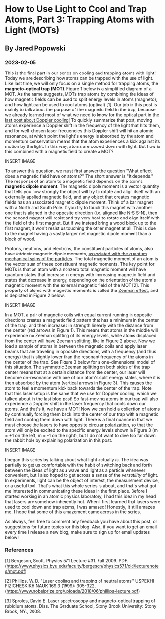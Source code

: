 # How to Use Light to Cool and Trap Atoms, Part 3: Trapping Atoms with Light (MOTs)
## By Jared Popowski
### 2023-02-05

This is the final part in our series on cooling and trapping atoms with light! Today we are describing how atoms can be trapped with the use of light. Like last time, we will only focus on a single method for trapping atoms, the **magneto-optical trap (MOT)**. Figure 1 below is a simplified diagram of a MOT. As the name suggests, MOTs trap atoms by combining the ideas of how magnetic fields can be used to split energy levels in atoms (magneto), and how light can be used to cool atoms (optical) [1]. Our job in this post is mainly to talk about the purpose of the magnetic field in the trap, because we already learned most of what we need to know for the optical part in the [last post about Doppler cooling!](https://www.jaredpopowski.com/cooling-and-trapping-atoms-with-light-part-1/2019/2/11/how-to-use-light-to-cool-and-trap-atoms-part-2-cooling-atoms-with-light) To quickly summarize that post, moving atoms experience a Doppler shift in the frequency of the light that hits them, and for well-chosen laser frequencies this Doppler shift will hit an atomic resonance, at which point the light's energy is absorbed by the atom and momentum conservation means that the atom experiences a kick against its motion by the light. In this way, atoms are cooled down with light. But how is this combined with a magnetic field to create a MOT? 

INSERT IMAGE

To answer this question, we must first answer the question "What effect does a magnetic field have on atoms?" The short answer is "It depends." The response of an atom to a magnetic field depends on the atom's **magnetic dipole moment**. The magnetic dipole moment is a vector quantity that tells you how strongly the object will try to rotate and align itself with an externally applied magnetic field, and any object that creates magnetic fields has an associated magnetic dipole moment. Think of a bar magnet with a North and South Pole. If you try to touch this magnet with another one that is aligned in the opposite direction (i.e. aligned like N-S S-N), then the second magnet will resist and try very hard to rotate and align itself with the field of the first magnet. But if we instead bring a wood block up to the first magnet, it won't resist us touching the other magnet at all. This is due to the magnet having a vastly larger net magnetic dipole moment than a block of wood.

Protons, neutrons, and electrons, the constituent particles of atoms, also have *intrinsic* magnetic dipole moments, [associated with the quantum mechanical spins of the particles](https://en.wikipedia.org/wiki/Spin_magnetic_moment). The total magnetic moment of an atom is the vector sum of these constituent magnetic moments. The key point for MOTs is that an atom with a nonzero total magnetic moment will have quantum states that increase in energy with increasing magnetic field and states that decrease in energy, depending on the orientation of the atom's magnetic moment with the external magnetic field of the MOT [2].
This property of atoms with magnetic moments is called the [Zeeman effect](https://en.wikipedia.org/wiki/Zeeman_effect), and is depicted in Figure 2 below.

INSERT IMAGE

In a MOT, a pair of magnetic coils with equal current running in opposite directions creates a magnetic field pattern that has a minimum in the center of the trap, and then increases in strength linearly with the distance from the center (red arrows in Figure 1). This means that atoms in the middle will experience no Zeeman splitting of its energy levels, while atoms displaced from the center will have Zeeman splitting, like in Figure 2 above. Now we load a sample of atoms in between the magnetic coils and apply laser beams that are traveling in opposite directions, with a frequency (and thus energy) that is slightly lower than the resonant frequency of the atoms in the center of the trap. See Figure 3 below for a one-dimensional model of this situation. The symmetric Zeeman splitting on both sides of the trap center means that at a certain distance from the center, our laser will become on-resonance with one of our atom's split energy states, where it is then absorbed by the atom (vertical arrows in Figure 3). This causes the atom to feel a momentum kick back towards the center of the trap. Note that this laser setup is the same that we use for Doppler cooling, which we talked about in the last blog post! So fast-moving atoms in our trap will also experience a Doppler shift in the laser frequency that cools down our atoms. And that's it, we have a MOT! Now we can hold a collection of atoms by continually forcing them back into the center of our trap with a magnetic field and cooling them down with light. There is a final nuance in that we must choose the lasers to have opposite [circular polarization](https://www.edmundoptics.com/resources/application-notes/optics/introduction-to-polarization/), so that the atom will only be excited to the specific energy levels shown in Figure 3 (m = +1 on the left, m = -1 on the right), but I do not want to dive too far down the rabbit hole by explaining polarization in this post. 

INSERT IMAGE

I began this series by talking about what light actually *is*. The idea was partially to get us comfortable with the habit of switching back and forth between the ideas of light as a wave and light as a particle whenever convenient, but I also hoped to get across a sense of the *versatility* of light. In experiments, light can be the object of interest, the measurement device, or a useful tool. That's what this whole series is about, and that's what got me interested in communicating these ideas in the first place. Before I started working in an atomic physics laboratory, I had this idea in my head that lasers are somehow inherently hot. When I first learned that lasers were used to cool down and trap atoms, I was amazed! Honestly, it still amazes me. I hope that some of this amazement came across in the series.

As always, feel free to comment any feedback you have about this post, or suggestions for future topics for this blog. Also, if you want to get an email every time I release a new blog, make sure to sign up for email updates below!


### References

[1] Bergeson, Scott. Physics 571 Lecture #31. Fall 2009. PDF. (https://www.physics.byu.edu/faculty/bergeson/physics571/old/lecturenotes/mot.pdf)

[2] Phillips, W. D. "Laser cooling and trapping of neutral atoms." USPEKHI FIZICHESKIKH NAUK 169.3 (1999): 305-322. (https://www.nobelprize.org/uploads/2018/06/phillips-lecture.pdf) 

[3] Sproles, David E. Laser spectroscopy and magneto-optical trapping of rubidium atoms. Diss. The Graduate School, Stony Brook University: Stony Brook, NY., 2008.
